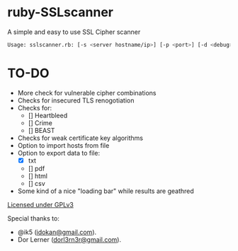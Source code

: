 ruby-SSLscanner
===============

A simple and easy to use SSL Cipher scanner


```bash
Usage: sslscanner.rb: [-s <server hostname/ip>] [-p <port>] [-d <debug>] [-c <certificate information>] [-o <output file>] [-t <output file type>]
```
TO-DO
=============
- More check for vulnerable cipher combinations
- Checks for insecured TLS renogotiation
- Checks for:
  - [] Heartbleed
  - [] Crime 
  - [] BEAST
- Checks for weak certificate key algorithms
- Option to import hosts from file
- Option to export data to file:
  - [x] txt
  - [] pdf
  - [] html
  - [] csv
- Some kind of a nice "loading bar" while results are geathred


[Licensed under GPLv3](license.txt)

Special thanks to:
* @ik5 (idokan@gmail.com).
* Dor Lerner (dorl3rn3r@gmail.com).

